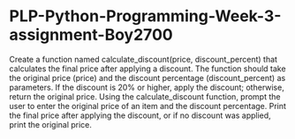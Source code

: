 # PLP-Python-Programming-Week-3-assignment-Boy2700



Create a function named calculate_discount(price, discount_percent) that calculates the final price after applying a discount. 
The function should take the original price (price) and the discount percentage (discount_percent) as parameters. 
If the discount is 20% or higher, apply the discount; otherwise, return the original price.
Using the calculate_discount function, prompt the user to enter the original price of an item and the discount percentage. 
Print the final price after applying the discount, or if no discount was applied, print the original price.
